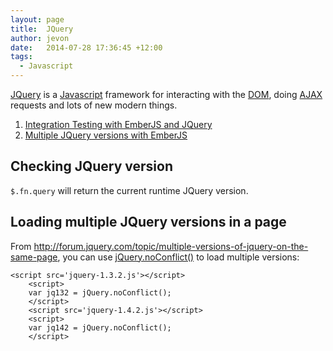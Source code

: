 ```yaml
---
layout: page
title:  JQuery
author: jevon
date:   2014-07-28 17:36:45 +12:00
tags:
  - Javascript
---
```


[JQuery](JQuery.md) is a [Javascript](Javascript.md) framework for interacting with the [DOM](dom.md), doing [AJAX](AJAX.md) requests and lots of new modern things.

1. [Integration Testing with EmberJS and JQuery](Integration_Testing_with_EmberJS_and_JQuery.md)
1. [Multiple JQuery versions with EmberJS](Multiple_JQuery_versions_with_EmberJS.md)

## Checking JQuery version

`$.fn.query` will return the current runtime JQuery version.

## Loading multiple JQuery versions in a page

From http://forum.jquery.com/topic/multiple-versions-of-jquery-on-the-same-page, you can use <a href="http://api.jquery.com/jquery.noconflict/">jQuery.noConflict()</a> to load multiple versions:

```
<script src='jquery-1.3.2.js'></script>
    <script>
    var jq132 = jQuery.noConflict();
    </script>
    <script src='jquery-1.4.2.js'></script>
    <script>
    var jq142 = jQuery.noConflict();
    </script>
```
